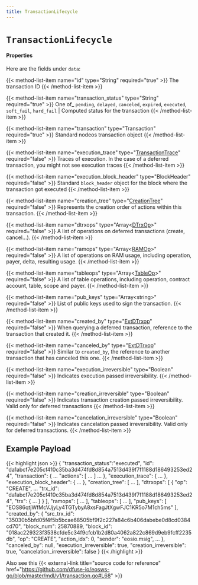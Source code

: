 ```yaml
---
title: TransactionLifecycle
---
```


# `TransactionLifecycle`

#### Properties

Here are the fields under `data`:

{{< method-list-item name="id" type="String" required="true" >}}
  The transaction ID
{{< /method-list-item >}}

{{< method-list-item name="transaction_status" type="String" required="true" >}}
  One of_ `pending`, `delayed`, `canceled`, `expired`, `executed`, `soft_fail`, `hard_fail` | Computed status for the transaction
{{< /method-list-item >}}

{{< method-list-item name="transaction" type="Transaction" required="true" >}}
  Standard nodeos transaction object
{{< /method-list-item >}}

{{< method-list-item name="execution_trace" type="[TransactionTrace](/eosio/public-apis/reference/types/transactiontrace)" required="false" >}}
  Traces of execution. In the case of a deferred transaction, you might not see execution traces
{{< /method-list-item >}}

{{< method-list-item name="execution_block_header" type="BlockHeader" required="false" >}}
  Standard `block_header` object for the block where the transaction got executed
{{< /method-list-item >}}

{{< method-list-item name="creation_tree" type="[CreationTree](/eosio/public-apis/reference/types/creationtree)" required="false" >}}
  Represents the creation order of actions within this transaction.
{{< /method-list-item >}}

{{< method-list-item name="dtrxops" type="Array&lt;[DTrxOp](/eosio/public-apis/reference/types/DTrxOp)&gt;" required="false" >}}
  A list of operations on deferred transactions (create, cancel...).
{{< /method-list-item >}}

{{< method-list-item name="ramops" type="Array&lt;[RAMOp](/eosio/public-apis/reference/types/RAMOp)&gt;" required="false" >}}
  A list of operations on RAM usage, including operation, payer, delta, resulting usage.
{{< /method-list-item >}}

{{< method-list-item name="tableops" type="Array&lt;[TableOp](/eosio/public-apis/reference/types/TableOp)&gt;" required="false" >}}
  A list of table operations, including operation, contract account, table, scope and payer.
{{< /method-list-item >}}

{{< method-list-item name="pub_keys" type="Array&lt;string&gt;" required="false" >}}
  List of public keys used to sign the transaction.
{{< /method-list-item >}}

{{< method-list-item name="created_by" type="[ExtDTrxop](/eosio/public-apis/reference/types/extdtrxop)" required="false" >}}
  When querying a deferred transaction, reference to the transaction that created it.
{{< /method-list-item >}}

{{< method-list-item name="canceled_by" type="[ExtDTrxop](/eosio/public-apis/reference/types/extdtrxop)" required="false" >}}
  Similar to `created_by`, the reference to another transaction that has canceled this one.
{{< /method-list-item >}}

{{< method-list-item name="execution_irreversible" type="Boolean" required="false" >}}
  Indicates execution passed irreversibility.
{{< /method-list-item >}}

{{< method-list-item name="creation_irreversible" type="Boolean" required="false" >}}
  Indicates transaction creation passed irreversibility. Valid only for deferred transactions
{{< /method-list-item >}}

{{< method-list-item name="cancelation_irreversible" type="Boolean" required="false" >}}
  Indicates cancelation passed irreversibility. Valid only for deferred transactions.
{{< /method-list-item >}}

## Example Payload

{{< highlight json >}}
{
  "transaction_status":"executed",
  "id": "da1abcf7e205cf410c35ba3d474fd8d854a7513d439f7f1188d186493253ed24",
  "transaction": { ... "actions": [ ... ] ... },
  "execution_trace": { ... },
  "execution_block_header": { ... },
  "creation_tree": [
    ...
  ],
  "dtrxops": [
    {
      "op": "CREATE",
      ...
      "trx_id": "da1abcf7e205cf410c35ba3d474fd8d854a7513d439f7f1188d186493253ed24",
      "trx": { ... }
    }
  ],
  "ramops": [ ... ],
  "tableops": [ ... ],
  "pub_keys": [
    "EOS86qtjWfMcVJjyLy4TGTybyA8xsFagJtXgwFJC1KR5o7M1ch5ms"
  ],
  "created_by": {
    "src_trx_id": "35030b5bfd05f4f5b5bcae68505bf9f2c227a84c6b406dabebe0d8cd0384cd70",
    "block_num": 25870889,
    "block_id": "018ac229323f3538cfde5c34f9cfcb1b2d80a4062a822c869d9eb9fcff2235db",
    "op": "CREATE",
    "action_idx": 0,
    "sender": "eosio.msig",
    ...
  },
  "canceled_by": null,
  "execution_irreversible": true,
  "creation_irreversible": true,
  "cancelation_irreversible": false
}
{{< /highlight >}}

Also see this {{< external-link title="source code for reference" href="https://github.com/dfuse-io/eosws-go/blob/master/mdl/v1/transaction.go#L68" >}}
